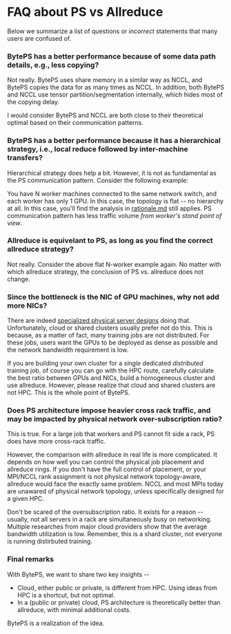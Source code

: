 # FAQ about PS vs Allreduce

Below we summarize a list of questions or *incorrect* statements that many users are confused of.

### **BytePS has a better performance because of some data path details, e.g., less copying?**

Not really. BytePS uses share memory in a similar way as NCCL, and BytePS copies the data for as many times as NCCL. In addition, both BytePS and NCCL use tensor partition/segmentation internally, which hides most of the copying delay.

I would consider BytePS and NCCL are both close to their theoretical optimal based on their communication patterns.

### **BytePS has a better performance because it has a hierarchical strategy, i.e., local reduce followed by inter-machine transfers?**

Hierarchical strategy does help a bit. However, it is not as fundamental as the PS communication pattern. Consider the following example:

You have N worker machines connected to the same network switch, and each worker has only 1 GPU. In this case, the topology is flat -- no hierarchy at all. In this case, you'll find the analysis in [rationale.md](/docs/rationale.md) still applies. PS communication pattern has less traffic volume *from worker's stand point of view*.

### **Allreduce is equivelant to PS, as long as you find the correct allreduce strategy?**

Not really. Consider the above flat N-worker example again. No matter with which allreduce strategy, the conclusion of PS vs. allreduce does not change.

### **Since the bottleneck is the NIC of GPU machines, why not add more NICs?**

There are indeed [specialized physical server designs](https://images.nvidia.com/content/pdf/dgx1-v100-system-architecture-whitepaper.pdf) doing that. Unfortunately, cloud or shared clusters usually prefer not do this. This is because, as a matter of fact, many training jobs are not distributed. For these jobs, users want the GPUs to be deployed as dense as possible and the network bandwidth requirement is low.

If you are building your own cluster for a *single* dedicated *distributed* training job, of course you can go with the HPC route, carefully calculate the best ratio between GPUs and NICs, build a homogeneous cluster and use allreduce. However, please realize that cloud and shared clusters are not HPC. This is the whole point of BytePS.

### **Does PS architecture impose heavier cross rack traffic, and may be impacted by physical network over-subscription ratio?**

This is true. For a large job that workers and PS cannot fit side a rack, PS does have more cross-rack traffic.

However, the comparison with allreduce in real life is more complicated. It depends on how well you can control the physical job placement and allreduce rings. If you don't have the full control of placement, or your MPI/NCCL rank assignment is not physical network topology-aware, allreduce would face the exactly same problem. NCCL and most MPIs today are unawared of physical network topology, unless specifically designed for a given HPC.

Don't be scared of the oversubscription ratio. It exists for a reason -- usually, not all servers in a rack are simultaneously busy on networking. Multiple researches from major cloud providers show that the average bandwidth utilization is low. Remember, this is a shard cluster, not everyone is running distirbuted training.

### **Final remarks**

With BytePS, we want to share two key insights --

* Cloud, either public or private, is different from HPC. Using ideas from HPC is a shortcut, but not optimal.
* In a (public or private) cloud, PS architecture is theoretically better than allreduce, with minimal additional costs.

BytePS is a realization of the idea.
